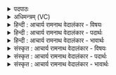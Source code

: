 <details><summary>पदपाठः</summary>

इ꣡न्द्रा꣢꣯य। गा꣡वः꣢꣯। आ꣣शि꣡र꣢म्। आ꣣। शि꣡र꣢꣯म्। दु꣣दु꣢ह्रे। व꣣ज्रि꣡णे꣢। म꣡धु꣢꣯। यत्। सी꣣म्। उपह्वरे꣢। उ꣣प। ह्वरे꣢। वि꣣द꣢त्। १४९१।
</details>

<details><summary>अधिमन्त्रम् (VC)</summary>

- इन्द्रः
- प्रियमेध आङ्गिरसः
- गायत्री
- षड्जः
</details>

<details><summary>हिन्दी : आचार्य रामनाथ वेदालंकार - विषयः</summary>

अगले मन्त्र में यह बताया गया है कि आत्मा ज्ञान कैसे प्राप्त करता है।
</details>

<details><summary>हिन्दी : आचार्य रामनाथ वेदालंकार - पदार्थः</summary>

पदार्थान्वयभाषाः -  (वज्रिणे) वीर्यवान् (इन्द्राय) जीवात्मा के लिए (गावः) मन और बुद्धि सहित इन्द्रियरूप धेनुएँ (मधु) मधुर (आशिरम्) ज्ञानरूप दूध को (दुदुह्रे) दुहती हैं, (यत्) जिस ज्ञान-दुग्ध को वह इन्द्र जीवात्मा (सीम्) सब ओर से (उपह्वरे) अपने समीप (विदत्) लाता है ॥३॥
</details>

<details><summary>हिन्दी : आचार्य रामनाथ वेदालंकार - भावार्थः</summary>

भावार्थभाषाः -  परमात्मा ने जीवात्मा को मन,बुद्धि,इन्द्रियरूप श्रेष्ठ साधन प्रदान किये हैं,जिनसे वह सारा ज्ञान अर्जित कर सकता है ॥३॥
</details>

<details><summary>संस्कृत : आचार्य रामनाथ वेदालंकार - विषयः</summary>

अथात्मा ज्ञानं कथं लभत इत्याह।
</details>

<details><summary>संस्कृत : आचार्य रामनाथ वेदालंकार - पदार्थः</summary>

पदार्थान्वयभाषाः -  (वज्रिणे) वीर्यवते।[वीर्यं वै वज्रः। श० ७।३।१।१९।] (इन्द्राय) जीवात्मने (गावः) मनोबुद्धिसहिता इन्द्रियरूपा धेनवः (मधु) मधुरम् (आशिरम्) ज्ञानरूपं दुग्धम् (दुदुह्रे) दुहन्ति।[इरयो रे। अ० ६।४।७६ इति इरे इत्यस्य रे आदेशः।] (यत्) ज्ञानदुग्धम् स इन्द्रो जीवात्मा (सीम्) सर्वतः (उपह्वरे) अन्तिके।[‘रहोऽन्तिकमुपह्वरे’ इत्यमरः ३।३।१८३।] (विदत्) प्राप्नोति ॥३॥
</details>

<details><summary>संस्कृत : आचार्य रामनाथ वेदालंकार - भावार्थः</summary>

भावार्थभाषाः -  परमात्मना जीवात्मने मनोबुद्धीन्द्रियरूपाणि सत्साधनानि प्रदत्तानि यैः स निखिलं ज्ञानमर्जयितुं शक्नोति ॥३॥
</details>